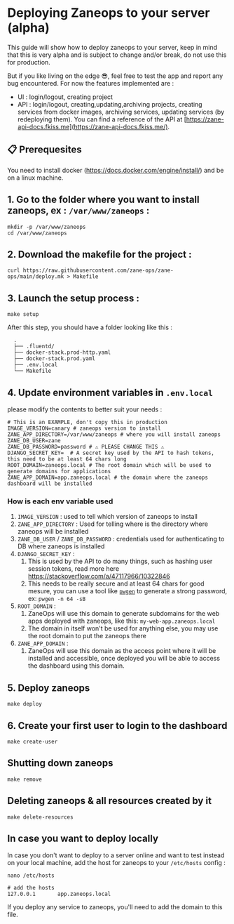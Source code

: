 # Deploying Zaneops to your server (alpha)

This guide will show how to deploy zaneops to your server, keep in mind that this is very alpha and is subject to change
and/or break, do not use this for production.

But if you like living on the edge 😎, feel free to test the app and report any bug encountered.
For now the features implemented are :

- UI : login/logout, creating project
- API : login/logout, creating,updating,archiving projects, creating services from docker images, archiving services,
  updating services (by redeploying them). You can find a reference of the API
  at [https://zane-api-docs.fkiss.me](https://zane-api-docs.fkiss.me/).

## 📋 Prerequesites

You need to install docker (https://docs.docker.com/engine/install/) and be on a linux machine.

## 1. Go to the folder where you want to install zaneops, ex : `/var/www/zaneops` :

```shell
mkdir -p /var/www/zaneops 
cd /var/www/zaneops
```

## 2. Download the makefile for the project :

```shell
curl https://raw.githubusercontent.com/zane-ops/zane-ops/main/deploy.mk > Makefile
```

## 3. Launch the setup process :

```shell
make setup
```

After this step, you should have a folder looking like this :

```
  .
  ├── .fluentd/
  ├── docker-stack.prod-http.yaml
  ├── docker-stack.prod.yaml
  ├── .env.local
  └── Makefile
```

## 4. Update environment variables in `.env.local`

please modify the contents to better suit your needs :

```dotenv
# This is an EXAMPLE, don't copy this in production
IMAGE_VERSION=canary # zaneops version to install
ZANE_APP_DIRECTORY=/var/www/zaneops # where you will install zaneops 
ZANE_DB_USER=zane
ZANE_DB_PASSWORD=password # ⚠️ PLEASE CHANGE THIS ⚠️ 
DJANGO_SECRET_KEY=  # A secret key used by the API to hash tokens, this need to be at least 64 chars long
ROOT_DOMAIN=zaneops.local # The root domain which will be used to generate domains for applications
ZANE_APP_DOMAIN=app.zaneops.local # the domain where the zaneops dashboard will be installed 
```

### How is each env variable used

1. `IMAGE_VERSION` : used to tell which version of zaneops to install
2. `ZANE_APP_DIRECTORY` : Used for telling where is the directory where zaneops will be installed
3. `ZANE_DB_USER` / `ZANE_DB_PASSWORD` : credentials used for authenticating to DB where zaneops is installed
4. `DJANGO_SECRET_KEY` :
    1. This is used by the API to do many things, such as hashing user session tokens, read more
       here  https://stackoverflow.com/a/47117966/10322846
    2. This needs to be really secure and at least 64 chars for good mesure, you can use a tool
       like [`pwgen`](https://github.com/kherrick/pwgen)
       to generate a strong password, ex: `pwgen -n 64 -sB`
5. `ROOT_DOMAIN` :
    1. ZaneOps will use this domain to generate subdomains for the web apps deployed with zaneops, like
       this: `my-web-app.zaneops.local`
    2. The domain in itself won't be used for anything else, you may use the root domain to put the zaneops there
6. `ZANE_APP_DOMAIN` :
    1. ZaneOps will use this domain as the access point where it will be installed and accessible, once deployed you
       will be able to access the dashboard using this domain.

## 5.️ Deploy zaneops

```shell
make deploy
```

## 6.️ Create your first user to login to the dashboard

```shell
make create-user
```

## Shutting down zaneops

```shell
make remove
```

## Deleting zaneops & all resources created by it

```shell
make delete-resources
```

## In case you want to deploy locally

In case you don't want to deploy to a server online and want to test instead
on your local machine, add the host for zaneops to your `/etc/hosts` config :

```shell
nano /etc/hosts

# add the hosts
127.0.0.1       app.zaneops.local
```

If you deploy any service to zaneops, you'll need to add the domain to this file.